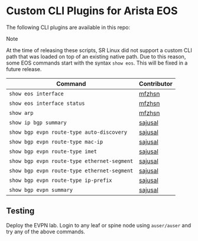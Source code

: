 # Custom CLI Plugins for Arista EOS

The following CLI plugins are available in this repo:

> [!NOTE]
> At the time of releasing these scripts, SR Linux did not support a custom CLI path that was loaded on top of an existing native path. Due to this reason, some EOS commands start with the syntax `show eos`. This will be fixed in a future release.

| Command | Contributor |
|---|---|
| `show eos interface` | [mfzhsn](https://github.com/mfzhsn) |
| `show eos interface status` | [mfzhsn](https://github.com/mfzhsn) |
| `show arp` | [mfzhsn](https://github.com/mfzhsn) |
| `show ip bgp summary` | [sajusal](https://github.com/sajusal) |
| `show bgp evpn route-type auto-discovery` | [sajusal](https://github.com/sajusal) |
| `show bgp evpn route-type mac-ip` | [sajusal](https://github.com/sajusal) |
| `show bgp evpn route-type imet` | [sajusal](https://github.com/sajusal) |
| `show bgp evpn route-type ethernet-segment` | [sajusal](https://github.com/sajusal) |
| `show bgp evpn route-type ethernet-segment` | [sajusal](https://github.com/sajusal) |
| `show bgp evpn route-type ip-prefix` | [sajusal](https://github.com/sajusal) |
| `show bgp evpn summary` | [sajusal](https://github.com/sajusal) |

## Testing

Deploy the EVPN lab. Login to any leaf or spine node using `auser/auser` and try any of the above commands.
